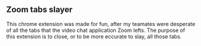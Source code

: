 ## Zoom tabs slayer

This chrome extension was made for fun, after my teamates were desperate of all the tabs that the video chat application Zoom lefts.
The purpose of this extension is to close, or to be more eccurate to slay, all those tabs.